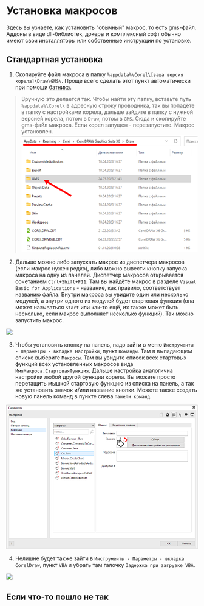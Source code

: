 # Установка макросов

Здесь вы узнаете, как установить "обычный" макрос, то есть gms-файл. Аддоны в виде dll-библиотек, докеры и комплексный софт обычно имеют свои инсталляторы или собственные инструкции по установке.

## Стандартная установка

1. Скопируйте файл макроса в папку `%appdata%\Corel\[ваша версия корела]\Draw\GMS\`. Проще всего сделать этот пункт автоматически при помощи [батника](https://vk.com/wall-176793942_562). 

> Вручную это делается так. Чтобы найти эту папку, вставьте путь `%appdata%\Corel\` в адресную строку проводника, так вы попадёте в папку с настройками корела, дальше зайдите в папку с нужной версией корела, потом в `Draw`, потом в `GMS`. Сюда и скопируйте gms-файл макроса. Если корел запущен - перезапустите. Макрос установлен.
![](assets/appdata.png)

2. Дальше можно либо запускать макрос из диспетчера макросов (если макрос нужен редко), либо можно вывести кнопку запуска макроса на одну из панелей. Диспетчер макросов открывается сочетанием `Ctrl+Shift+F11`. Там вы найдёте макрос в разделе `Visual Basic for Applications` - название, как правило, соответствует названию файла. Внутри макроса вы увидите один или несколько модулей, а внутри одного из модулей будет стартовая функция (она может называться `Start` или как-то ещё, их также может быть несколько, если макрос выполняет несколько функций). Так можно запустить макрос.

![](assets/macro-manager-VBA.png)

3. Чтобы установить кнопку на панель, надо зайти в меню `Инструменты - Параметры - вкладка Настройки`, пункт `Команды`. Там в выпадающем списке выберите `Макросы`. Там вы увидите список всех стартовых функций всех установленных макросов вида `ИмяМакроса.СтартоваяФункция`. Дальше настройка аналогична настройки любой другой функции корела. Вы можете просто перетащить мышкой стартовую функцию из списка на панель, а так же установить значок и/или название кнопки. Можете также создать новую панель команд в пункте слева `Панели команд`.

![](assets/commands-macros.png)

4. Нелишне будет также зайти в `Инструменты - Параметры - вкладка CorelDraw`, пункт `VBA` и убрать там галочку `Задержка при загрузке VBA`.

![](assets/settings-VBA.png)

## Если что-то пошло не так